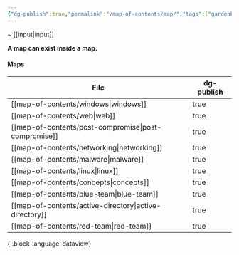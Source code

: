 ```yaml
---
{"dg-publish":true,"permalink":"/map-of-contents/map/","tags":["gardenEntry"]}
---
```


~  [[input\|input]]

**A map can exist inside a map.**
#### Maps
| File                                                      | dg-publish |
| --------------------------------------------------------- | ---------- |
| [[map-of-contents/windows\|windows]]                   | true       |
| [[map-of-contents/web\|web]]                           | true       |
| [[map-of-contents/post-compromise\|post-compromise]]   | true       |
| [[map-of-contents/networking\|networking]]             | true       |
| [[map-of-contents/malware\|malware]]                   | true       |
| [[map-of-contents/linux\|linux]]                       | true       |
| [[map-of-contents/concepts\|concepts]]                 | true       |
| [[map-of-contents/blue-team\|blue-team]]               | true       |
| [[map-of-contents/active-directory\|active-directory]] | true       |
| [[map-of-contents/red-team\|red-team]]                 | true       |

{ .block-language-dataview}



